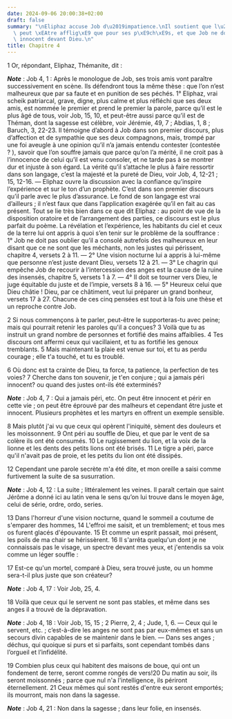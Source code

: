 ```yaml
---
date: 2024-09-06 20:00:38+02:00
draft: false
summary: "\nEliphaz accuse Job d\u2019impatience.\nIl soutient que l\u2019homme ne\
  \ peut \xEAtre afflig\xE9 que pour ses p\xE9ch\xE9s, et que Job ne doit pas se croire\
  \ innocent devant Dieu.\n"
title: Chapitre 4
---
```





1 Or, répondant, Eliphaz, Thémanite, dit :

***Note*** :  Job 4, 1 : Après le monologue de Job, ses trois amis vont paraître successivement en scène. Ils défendront tous la même thèse : que l’on n’est malheureux que par sa faute et en punition de ses péchés. 1° Eliphaz, vrai scheik patriarcal, grave, digne, plus calme et plus réfléchi que ses deux amis, est nommée le premier et prend le premier la parole, parce qu’il est le plus âgé de tous, voir Job, 15, 10, et peut-être aussi parce qu’il est de Théman, dont la sagesse est célèbre, voir Jérémie, 49, 7 ; Abdias, 1, 8 ; Baruch, 3, 22-23. Il témoigne d’abord à Job dans son premier discours, plus d’affection et de sympathie que ses deux compagnons, mais, trompé par une foi aveugle à une opinion qu’il n’a jamais entendu contester (contestée ? ), savoir que l’on souffre jamais que parce qu’on l’a mérité, il ne croit pas à l’innocence de celui qu’il est venu consoler, et ne tarde pas à se montrer dur et injuste à son égard. La vérité qu’il s’attache le plus à faire ressortir dans son langage, c’est la majesté et la
pureté de Dieu, voir Job, 4, 12-21 ; 15, 12-16. ― Eliphaz ouvre la discussion avec la confiance qu’inspire l’expérience et sur le ton d’un prophète. C’est dans son premier discours qu’il parle avec le plus d’assurance. Le fond de son langage est vrai d’ailleurs ; il n’est faux que dans l’application exagérée qu’il en fait au cas présent. Tout se lie très bien dans ce que dit Eliphaz : au point de vue de la disposition oratoire et de l’arrangement des parties, ce discours est le plus parfait du poème. La révélation et l’expérience, les habitants du ciel et ceux de la terre lui ont appris à quoi s’en tenir sur le problème de la souffrance : 1° Job ne doit pas oublier qu’il a consolé autrefois des malheureux en leur disant que ce ne sont que les méchants, non les justes qui périssent, chapitre 4, versets 2 à 11. ― 2° Une vision nocturne lui a appris à lui-même que personne n’est juste devant Dieu, versets 12 à 21. ― 3° Le chagrin qui empêche Job de recourir à l’intercession des anges est la cause de la ruine
des insensés, chapitre 5, versets 1 à 7. ― 4° Il doit se tourner vers Dieu, le juge équitable du juste et de l’impie, versets 8 à 16. ― 5° Heureux celui que Dieu châtie ! Dieu, par ce châtiment, veut lui préparer un grand bonheur, versets 17 à 27. Chacune de ces cinq pensées est tout à la fois une thèse et un reproche contre Job.


2 Si nous commençons à te parler, peut-être le supporteras-tu avec peine; mais qui pourrait retenir les paroles qu'il a conçues? 3 Voilà que tu as instruit un grand nombre de personnes et fortifié des mains affaiblies. 4 Tes discours ont affermi ceux qui vacillaient, et tu as fortifié les genoux tremblants. 5 Mais maintenant la plaie est venue sur toi, et tu as perdu courage ; elle t'a touché, et tu es troublé.


6 Où donc est ta crainte de Dieu, ta force, ta patience, la perfection de tes voies? 7 Cherche dans ton souvenir, je t'en conjure ; qui a jamais péri innocent? ou quand des justes ont-ils été exterminés?

***Note*** :  Job 4, 7 : Qui a jamais péri, etc. On peut être innocent et périr en cette vie ; on peut être éprouvé par des malheurs et cependant être juste et innocent. Plusieurs prophètes et les martyrs en offrent un exemple sensible.

8 Mais plutôt j'ai vu que ceux qui opèrent l'iniquité, sèment des douleurs et les moissonnent. 9 Ont péri au souffle de Dieu, et que par le vent de sa colère ils ont été consumés. 10 Le rugissement du lion, et la voix de la lionne et les dents des petits lions ont été brisés. 11 Le tigre a péri, parce qu'il n'avait pas de proie, et les petits du lion ont été dissipés.


12 Cependant une parole secrète m'a été dite, et mon oreille a saisi comme furtivement la suite de sa susurration.

***Note*** :  Job 4, 12 : La suite ; littéralement les veines. Il paraît certain que saint Jérôme a donné ici au latin vena le sens qu’on lui trouve dans le moyen âge, celui de série, ordre, ordo, series.

13 Dans l'horreur d'une vision nocturne, quand le sommeil a coutume de s'emparer des hommes, 14 L'effroi me saisit, et un tremblement; et tous mes os furent glacés d'épouvante. 15 Et comme un esprit passait, moi présent, les poils de ma chair se hérissèrent. 16 Il s'arrêta quelqu'un dont je ne connaissais pas le visage, un spectre devant mes yeux, et j'entendis sa voix comme un léger souffle :


17 Est-ce qu'un mortel, comparé à Dieu, sera trouvé juste, ou un homme sera-t-il plus juste que son créateur?

***Note*** :  Job 4, 17 : Voir Job, 25, 4.

18 Voilà que ceux qui le servent ne sont pas stables, et même dans ses anges il a trouvé de la dépravation.

***Note*** :  Job 4, 18 : Voir Job, 15, 15 ; 2 Pierre, 2, 4 ; Jude, 1, 6. ― Ceux qui le servent, etc. ; c’est-à-dire les anges ne sont pas par eux-mêmes et sans un secours divin capables de se maintenir dans le bien. ― Dans ses anges ; déchus, qui quoique si purs et si parfaits, sont cependant tombés dans l’orgueil et l’infidélité.

19 Combien plus ceux qui habitent des maisons de boue, qui ont un fondement de terre, seront comme rongés de vers!20 Du matin au soir, ils seront moissonnés ; parce que nul n'a l'intelligence, ils périront éternellement. 21 Ceux mêmes qui sont restés d'entre eux seront emportés; ils mourront, mais non dans la sagesse.

***Note*** :  Job 4, 21 : Non dans la sagesse ; dans leur folie, en insensés.

